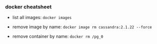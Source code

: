 ### docker cheatsheet

- list all images: `docker images`
- remove image by name: `docker image rm cassandra:2.1.22 --force`

- remove container by name: `docker rm /pg_0`
